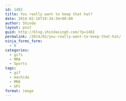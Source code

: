 ```yaml
---
id: 1482
title: You really want to keep that hat?
date: 2014-02-16T19:34:34+00:00
author: Shinda
layout: post
guid: http://blog.shindasingh.com/?p=1482
permalink: /2014/02/you-really-want-to-keep-that-hat/
ninja_forms_form:
  - 0
categories:
  - gifs
  - MMA
  - Sports
tags:
  - gif
  - machida
  - MMA
  - UFC
format: image
---
```

